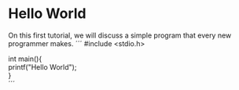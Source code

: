 # Hello World
On this first tutorial, we will discuss a simple program that every new programmer makes.
´´´
#include <stdio.h>  
  
int main(){  
    printf("Hello World");  
}  
´´´  
